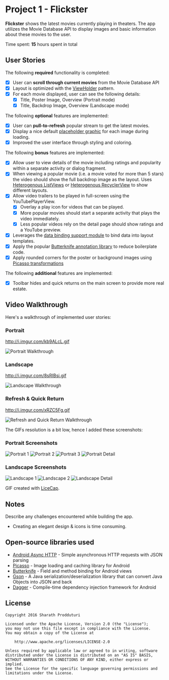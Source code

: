 # Project 1 - Flickster

**Flickster** shows the latest movies currently playing in theaters. The app utilizes the Movie Database API to display images and basic information about these movies to the user.

Time spent: **15** hours spent in total

## User Stories

The following **required** functionality is completed:

* [X] User can **scroll through current movies** from the Movie Database API
* [X] Layout is optimized with the [ViewHolder](http://guides.codepath.com/android/Using-an-ArrayAdapter-with-ListView#improving-performance-with-the-viewholder-pattern) pattern.
* [X] For each movie displayed, user can see the following details:
  * [X] Title, Poster Image, Overview (Portrait mode)
  * [X] Title, Backdrop Image, Overview (Landscape mode)

The following **optional** features are implemented:

* [X] User can **pull-to-refresh** popular stream to get the latest movies.
* [X] Display a nice default [placeholder graphic](http://guides.codepath.com/android/Displaying-Images-with-the-Picasso-Library#configuring-picasso) for each image during loading.
* [X] Improved the user interface through styling and coloring.

The following **bonus** features are implemented:

* [X] Allow user to view details of the movie including ratings and popularity within a separate activity or dialog fragment.
* [X] When viewing a popular movie (i.e. a movie voted for more than 5 stars) the video should show the full backdrop image as the layout.  Uses [Heterogenous ListViews](http://guides.codepath.com/android/Implementing-a-Heterogenous-ListView) or [Heterogenous RecyclerView](http://guides.codepath.com/android/Heterogenous-Layouts-inside-RecyclerView) to show different layouts.
* [X] Allow video trailers to be played in full-screen using the YouTubePlayerView.
    * [X] Overlay a play icon for videos that can be played.
    * [X] More popular movies should start a separate activity that plays the video immediately.
    * [X] Less popular videos rely on the detail page should show ratings and a YouTube preview.
* [X] Leverages the [data binding support module](http://guides.codepath.com/android/Applying-Data-Binding-for-Views) to bind data into layout templates.
* [X] Apply the popular [Butterknife annotation library](http://guides.codepath.com/android/Reducing-View-Boilerplate-with-Butterknife) to reduce boilerplate code.
* [X] Apply rounded corners for the poster or background images using [Picasso transformations](https://guides.codepath.com/android/Displaying-Images-with-the-Picasso-Library#other-transformations)

The following **additional** features are implemented:

* [X] Toolbar hides and quick returns on the main screen to provide more real estate.

## Video Walkthrough

Here's a walkthrough of implemented user stories:

### Portrait 

http://i.imgur.com/kb9ALcL.gif

<img src='http://i.imgur.com/kb9ALcL.gif' title='Portrait Walkthrough' width='' alt='Portrait Walkthrough' />

### Landscape

http://i.imgur.com/8sRIBsi.gif

<img src='http://i.imgur.com/8sRIBsi.gif' title='Landscape Walkthrough' width='' alt='Landscape Walkthrough' />

### Refresh & Quick Return

http://i.imgur.com/xRZC5Fg.gif

<img src='http://i.imgur.com/xRZC5Fg.gif' title='Refresh and Quick Return Walkthrough' width='' alt='Refresh and Quick Return Walkthrough' />

The GIFs resolution is a bit low, hence I added these screenshots:

### Portrait Screenshots
<img src='http://i.imgur.com/UaWzJz4.jpg' title='Portrait 1' width='' alt='Portrait 1' />

<img src='http://i.imgur.com/38Y1g5j.jpg' title='Portrait 2' width='' alt='Portrait 2' />

<img src='http://i.imgur.com/9PTB5WY.jpg' title='Portrait 3' width='' alt='Portrait 3' />

<img src='http://i.imgur.com/GcTWp5w.jpg' title='Portrait Detail' width='' alt='Portrait Detail' />

### Landscape Screenshots
<img src='http://i.imgur.com/cDXbctb.jpg' title='Landscape 1' width='' alt='Landscape 1' />

<img src='http://i.imgur.com/DzNfbAg.jpg' title='Landscape 2' width='' alt='Landscape 2' />

<img src='http://i.imgur.com/4PmQCrY.jpg' title='Landscape Detail' width='' alt='Landscape Detail' />


GIF created with [LiceCap](http://www.cockos.com/licecap/).

## Notes

Describe any challenges encountered while building the app.
* Creating an elegant design & icons is time consuming.

## Open-source libraries used

- [Android Async HTTP](https://github.com/loopj/android-async-http) - Simple asynchronous HTTP requests with JSON parsing
- [Picasso](http://square.github.io/picasso/) - Image loading and caching library for Android
- [Butterknife](http://jakewharton.github.io/butterknife/) - Field and method binding for Android views
- [Gson](https://github.com/google/gson) - A Java serialization/deserialization library that can convert Java Objects into JSON and back
- [Dagger](http://google.github.io/dagger/) - Compile-time dependency injection framework for Android

## License

    Copyright 2016 Sharath Prodduturi

    Licensed under the Apache License, Version 2.0 (the "License");
    you may not use this file except in compliance with the License.
    You may obtain a copy of the License at

        http://www.apache.org/licenses/LICENSE-2.0

    Unless required by applicable law or agreed to in writing, software
    distributed under the License is distributed on an "AS IS" BASIS,
    WITHOUT WARRANTIES OR CONDITIONS OF ANY KIND, either express or implied.
    See the License for the specific language governing permissions and
    limitations under the License.